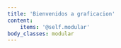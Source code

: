 ```yaml
---
title: 'Bienvenidos a graficacion'
content:
    items: '@self.modular'
body_classes: modular
---
```


